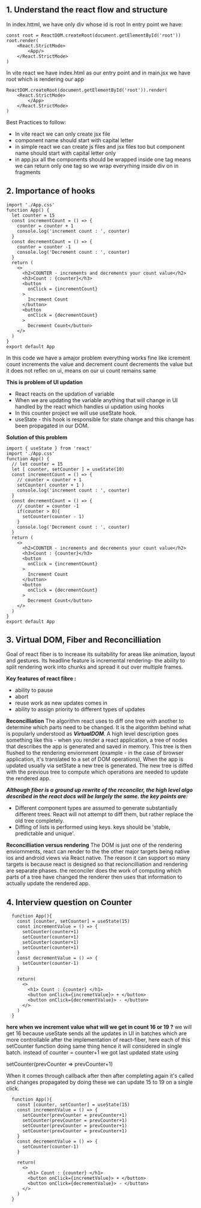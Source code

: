 ## 1. Understand the react flow and structure 
In index.httml, we have only div whose id is root 
In entry point we have:
```
const root = ReactDOM.createRoot(document.getElementById('root'))
root.render(
    <React.StrictMode>
        <App/>
    </React.StrictMode>
)
```

In vite react we have index.html as our entry point and in main.jsx we have root which is rendering our app
```
ReactDOM.createRoot(document.getElementById('root')).render(
    <React.StrictMode>
        </App>
    </React.StrictMode>
)
```

Best Practices to follow:
- In vite react we can only create jsx file
- component name should start with capital letter
- in simple react we can create js files and jsx files too but component name should start with capital letter only 
- in app.jsx all the components should be wrapped inside one tag means we can return only one tag so we wrap everyrhing inside div on in fragments

## 2. Importance of hooks
```
import './App.css'
function App() {
  let counter = 15
  const incrementCount = () => {
    counter = counter + 1
    console.log('increment count : ', counter)
  }
  const decrementCount = () => {
    counter = counter -1
    console.log('Decrement count : ', counter)
  }
  return (
    <>
      <h2>COUNTER - increments and decrements your count value</h2>
      <h3>Count : {counter}</h3>
      <button
        onClick = {incrementCount}
      > 
        Increment Count
      </button>
      <button
        onClick = {decrementCount}
      >
        Decrement Count</button>
    </>
  )
}
export default App
```
In this code we have a amajor problem everything works fine like icrement count increments the value and decrement count 
decrements the value but it does not reflec on ui, means on our ui count remains same

**This is problem of UI updation**

- React reacts on the updation of variable 
- When we are updating the variable anything that will change in UI handled by the react which handles ui updation using hooks 
- In this counter project we will use useState hook.
- useState - this hook is responsible for state change and this change has been propagated in our DOM. 

**Solution of this problem**
```
import { useState } from 'react'
import './App.css'
function App() {
  // let counter = 15
  let [ counter, setCounter ] = useState(10)
  const incrementCount = () => {
    // counter = counter + 1
    setCounter( counter + 1 )
    console.log('increment count : ', counter)
  }
  const decrementCount = () => {
    // counter = counter -1
    if(counter > 0){
      setCounter(counter - 1)
    }
    console.log('Decrement count : ', counter)
  }
  return (
    <>
      <h2>COUNTER - increments and decrements your count value</h2>
      <h3>Count : {counter}</h3>
      <button
        onClick = {incrementCount}
      > 
        Increment Count
      </button>
      <button
        onClick = {decrementCount}
      >
        Decrement Count</button>
    </>
  )
}
export default App
```
## 3. Virtual DOM, Fiber and Reconcilliation
Goal of react fiber is to increase its suitability for areas like animation, layout and gestures. Its headline feature is incremental rendering- the ability to split rendering work into chunks and spread it out over multiple frames.

**Key features of react fibre :**
- ability to pause
- abort
- reuse work as new updates comes in
- ability to assign priority to different types of updates

**Reconcilliation**
The algorithm react uses to diff one tree with another to determine which parts need to be changed. It is the algorithm behind what is popularly understood as ***VirtualDOM***.
A high level description goes something like this - when you render a react application, a tree of nodes that describes the app is generated and saved in memory. This tree is then flushed to the rendering enviornment (example - in the case of browser application, it's translated to a set of DOM operations), When the app is updated usually via setState a new tree is generated. The new tree is diffed with the previous tree to compute which operations are needed to update the rendered app.

***Although fiber is a ground up rewrite of the reconciler, the high level algo described in the react docs will be largely the same. the key points are:***
- Different component types are assumed to generate substantially different trees. React will not attempt to diff them, but rather replace the old tree completely.
- Diffing of lists is performed using keys. keys should be 'stable, predictable and unique'.

**Reconcilliation versus rendering**
The DOM is just one of the rendering enviornments, react can render to the the other major targets being native ios and android views via React native.
The reason it can support so many targets is because react is designed so that recioncilliation and rendering are separate phases. the reconciler does the work of computing which parts of a tree have changed the renderer then uses that information to actually update the rendered app. 

## 4. Interview question on Counter
```
  function App(){
    const [counter, setCounter] = useState(15)
    const incrementValue = () => {
      setCounter(counter+1)
      setCounter(counter+1)
      setCounter(counter+1)
      setCounter(counter+1)
    }
    const decrementValue = () => {
      setCounter(counter-1)
    }

    return(
      <>
        <h1> Count : {counter} </h1>
        <button onClick={incremetValue}> + </button>
        <button onClick={decrementValue}> - </button> 
      </>
    )
  }
```
**here when we increment value what will we get in count 16 or 19 ?**
we will get 16 because useState sends all the updates in UI in batches which are more controllable after the implementation of react-fiber, here each of this setCounter function doing same thing hence it will considered in single batch.
instead of counter = counter+1 we got last updated state using 

setCounter(prevCounter => prevCounter+1)

When it comes through callback after then after completing again it's called and changes propagated by doing these we can update 15 to 19 on a single click.

```
  function App(){
    const [counter, setCounter] = useState(15)
    const incrementValue = () => {
      setCounter(prevCounter = prevCounter+1)
      setCounter(prevCounter = prevCounter+1)
      setCounter(prevCounter = prevCounter+1)
      setCounter(prevCounter = prevCounter+1)
    }
    const decrementValue = () => {
      setCounter(counter-1)
    }

    return(
      <>
        <h1> Count : {counter} </h1>
        <button onClick={incremetValue}> + </button>
        <button onClick={decrementValue}> - </button> 
      </>
    )
  }
```